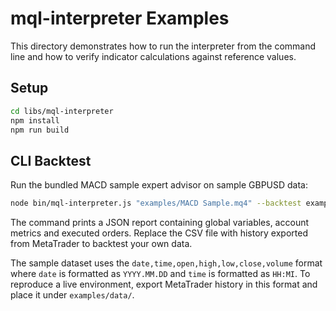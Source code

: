 # mql-interpreter Examples

This directory demonstrates how to run the interpreter from the command line and how to verify indicator calculations against reference values.

## Setup

```bash
cd libs/mql-interpreter
npm install
npm run build
```

## CLI Backtest

Run the bundled MACD sample expert advisor on sample GBPUSD data:

```bash
node bin/mql-interpreter.js "examples/MACD Sample.mq4" --backtest examples/data/GBPUSD_M1.csv
```

The command prints a JSON report containing global variables, account metrics and executed orders. Replace the CSV file with history exported from MetaTrader to backtest your own data.

The sample dataset uses the `date,time,open,high,low,close,volume` format where `date` is formatted as `YYYY.MM.DD` and `time` is formatted as `HH:MI`. To reproduce a live environment, export MetaTrader history in this format and place it under `examples/data/`.
